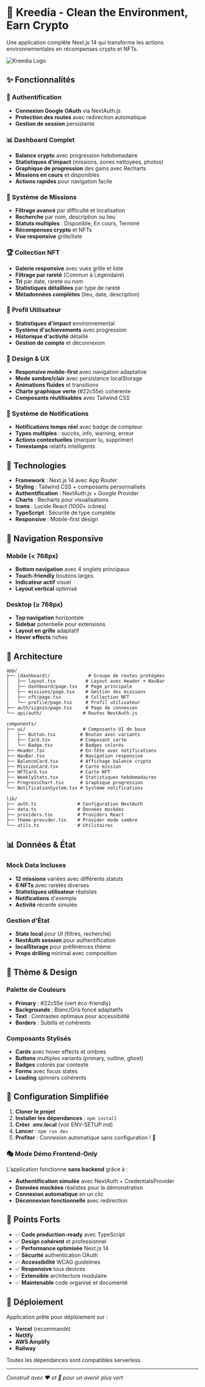 # 🌱 Kreedia - Clean the Environment, Earn Crypto

Une application complète Next.js 14 qui transforme les actions environnementales en récompenses crypto et NFTs.

![Kreedia Logo](public/logo_green.png)

## ✨ Fonctionnalités

### 🔐 Authentification

- **Connexion Google OAuth** via NextAuth.js
- **Protection des routes** avec redirection automatique
- **Gestion de session** persistante

### 📊 Dashboard Complet

- **Balance crypto** avec progression hebdomadaire
- **Statistiques d'impact** (missions, zones nettoyées, photos)
- **Graphique de progression** des gains avec Recharts
- **Missions en cours** et disponibles
- **Actions rapides** pour navigation facile

### 🎯 Système de Missions

- **Filtrage avancé** par difficulté et localisation
- **Recherche** par nom, description ou lieu
- **Statuts multiples** : Disponible, En cours, Terminé
- **Récompenses crypto** et NFTs
- **Vue responsive** grille/liste

### 🏆 Collection NFT

- **Galerie responsive** avec vues grille et liste
- **Filtrage par rareté** (Commun à Légendaire)
- **Tri** par date, rareté ou nom
- **Statistiques détaillées** par type de rareté
- **Métadonnées complètes** (lieu, date, description)

### 👤 Profil Utilisateur

- **Statistiques d'impact** environnemental
- **Système d'achievements** avec progression
- **Historique d'activité** détaillé
- **Gestion de compte** et déconnexion

### 🎨 Design & UX

- **Responsive mobile-first** avec navigation adaptative
- **Mode sombre/clair** avec persistance localStorage
- **Animations fluides** et transitions
- **Charte graphique verte** (#22c55e) cohérente
- **Composants réutilisables** avec Tailwind CSS

### 🔔 Système de Notifications

- **Notifications temps réel** avec badge de compteur
- **Types multiples** : succès, info, warning, erreur
- **Actions contextuelles** (marquer lu, supprimer)
- **Timestamps** relatifs intelligents

## 🚀 Technologies

- **Framework** : Next.js 14 avec App Router
- **Styling** : Tailwind CSS + composants personnalisés
- **Authentification** : NextAuth.js + Google Provider
- **Charts** : Recharts pour visualisations
- **Icons** : Lucide React (1000+ icônes)
- **TypeScript** : Sécurité de type complète
- **Responsive** : Mobile-first design

## 📱 Navigation Responsive

### Mobile (< 768px)

- **Bottom navigation** avec 4 onglets principaux
- **Touch-friendly** boutons larges
- **Indicateur actif** visuel
- **Layout vertical** optimisé

### Desktop (≥ 768px)

- **Top navigation** horizontale
- **Sidebar** potentielle pour extensions
- **Layout en grille** adaptatif
- **Hover effects** riches

## 🎯 Architecture

```
app/
├── (dashboard)/              # Groupe de routes protégées
│   ├── layout.tsx           # Layout avec Header + NavBar
│   ├── dashboard/page.tsx   # Page principale
│   ├── missions/page.tsx    # Gestion des missions
│   ├── nft/page.tsx         # Collection NFT
│   └── profile/page.tsx     # Profil utilisateur
├── auth/signin/page.tsx     # Page de connexion
└── api/auth/               # Routes NextAuth.js

components/
├── ui/                     # Composants UI de base
│   ├── Button.tsx         # Bouton avec variants
│   ├── Card.tsx           # Composant carte
│   └── Badge.tsx          # Badges colorés
├── Header.tsx             # En-tête avec notifications
├── NavBar.tsx             # Navigation responsive
├── BalanceCard.tsx        # Affichage balance crypto
├── MissionCard.tsx        # Carte mission
├── NFTCard.tsx            # Carte NFT
├── WeeklyStats.tsx        # Statistiques hebdomadaires
├── ProgressChart.tsx      # Graphique progression
└── NotificationSystem.tsx # Système notifications

lib/
├── auth.ts               # Configuration NextAuth
├── data.ts               # Données mockées
├── providers.tsx         # Providers React
├── theme-provider.tsx    # Provider mode sombre
└── utils.ts              # Utilitaires
```

## 📊 Données & État

### Mock Data Incluses

- **12 missions** variées avec différents statuts
- **6 NFTs** avec raretés diverses
- **Statistiques utilisateur** réalistes
- **Notifications** d'exemple
- **Activité** récente simulée

### Gestion d'État

- **State local** pour UI (filtres, recherche)
- **NextAuth session** pour authentification
- **localStorage** pour préférences thème
- **Props drilling** minimal avec composition

## 🎨 Thème & Design

### Palette de Couleurs

- **Primary** : #22c55e (vert éco-friendly)
- **Backgrounds** : Blanc/Gris foncé adaptatifs
- **Text** : Contrastes optimaux pour accessibilité
- **Borders** : Subtils et cohérents

### Composants Stylisés

- **Cards** avec hover effects et ombres
- **Buttons** multiples variants (primary, outline, ghost)
- **Badges** colorés par contexte
- **Forms** avec focus states
- **Loading** spinners cohérents

## 🔧 Configuration Simplifiée

1. **Cloner le projet**
2. **Installer les dépendances** : `npm install`
3. **Créer .env.local** (voir ENV-SETUP.md)
4. **Lancer** : `npm run dev`
5. **Profiter** : Connexion automatique sans configuration ! 🎉

### 🎭 Mode Démo Frontend-Only

L'application fonctionne **sans backend** grâce à :

- **Authentification simulée** avec NextAuth + CredentialsProvider
- **Données mockées** réalistes pour la démonstration
- **Connexion automatique** en un clic
- **Déconnexion fonctionnelle** avec redirection

## 🌟 Points Forts

- ✅ **Code production-ready** avec TypeScript
- ✅ **Design cohérent** et professionnel
- ✅ **Performance optimisée** Next.js 14
- ✅ **Sécurité** authentication OAuth
- ✅ **Accessibilité** WCAG guidelines
- ✅ **Responsive** tous devices
- ✅ **Extensible** architecture modulaire
- ✅ **Maintenable** code organisé et documenté

## 🚀 Déploiement

Application prête pour déploiement sur :

- **Vercel** (recommandé)
- **Netlify**
- **AWS Amplify**
- **Railway**

Toutes les dépendances sont compatibles serverless.

---

_Construit avec ❤️ et 🌱 pour un avenir plus vert_
